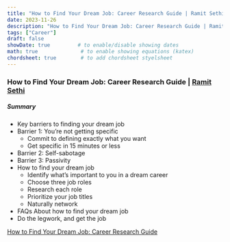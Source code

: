```yaml
---
title: "How to Find Your Dream Job: Career Research Guide | Ramit Sethi"
date: 2023-11-26
description: "How to Find Your Dream Job: Career Research Guide | Ramit Sethi"
tags: ["Career"]
draft: false
showDate: true         # to enable/disable showing dates
math: true              # to enable showing equations (katex)
chordsheet: true        # to add chordsheet styelsheet
---
```


### How to Find Your Dream Job: Career Research Guide | [Ramit Sethi](https://twitter.com/ramit)

##### Summary
* Key barriers to finding your dream job
* Barrier 1: You’re not getting specific
    + Commit to defining exactly what you want
    + Get specific in 15 minutes or less
* Barrier 2: Self-sabotage
* Barrier 3: Passivity
* How to find your dream job
    + Identify what’s important to you in a dream career
    + Choose three job roles
    + Research each role
    + Prioritize your job titles
    + Naturally network
* FAQs About how to find your dream job
* Do the legwork, and get the job

[How to Find Your Dream Job: Career Research Guide](https://www.iwillteachyoutoberich.com/how-to-find-your-dream-job)
